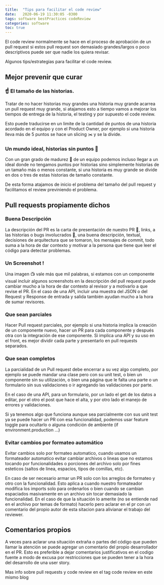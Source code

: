 ```yaml
---
title:  "Tips para facilitar el code review"
date:   2020-06-19 11:30:05 -0300
tags: software bestPractices codeReview
categories: software
toc: true
---
```

El code review normalmente se hace en el proceso de aprobación de un pull request si estos pull request son demasiado grandes/largos o poco descriptivos puede ser que nadie los quiera revisar. 

Algunos tips/estrategias para facilitar el code review. 

## Mejor prevenir que curar
### :point_up: El tamaño de las historias. 
Tratar de no hacer historias muy grandes una historia muy grande acarrea un pull request muy grande, si atajamos esto a tiempo vamos a mejorar los tiempos de entrega de la historia, el testing y por supuesto el code review.

Esto puede traducirse en un limite de la cantidad de puntos de una historia acordado en el equipo y con el Product Owner, por ejemplo si una historia lleva más de 5 puntos se hace un slicing :scissors: y se la divide. 

### Un mundo ideal, historias sin puntos :1234:
Con un gran grado de madurez :evergreen_tree: de un equipo podemos incluso llegar a un ideal donde no tengamos puntos por historias sino simplemente historias de un tamaño más o menos constante, si una historia es muy grande se divide en dos o tres de estas historias de tamaño constante.

De esta forma atajamos de inicio el problema del tamaño del pull request y facilitamos el review previniendo el problema. 

## Pull requests propiamente dichos

### Buena Descripción
La descripción del PR es la carta de presentación de nuestro PR :notebook:, links, a las historias o bugs involucrados :bug:, una buena descripción, textual, decisiones de arquitectura que se tomaron, los mensajes de commit, todo suma a la hora de dar contexto y motivar a la persona que tiene que leer el código para detectar problemas. 


### Un Screenshot !
Una imagen :tv: vale más que mil palabras, si estamos con un componente visual incluir algunos screenshots en la descripción del pull request puede cambiar mucho a la hora de dar contexto al revisor y a motivarlo a que revise el PR.
En el caso de una API, incluir una muestra del JSON o del Request y Response  de entrada y salida también ayudan mucho a la hora de sumar revisores.  
 
### Que sean parciales
Hacer Pull request parciales, por ejemplo si una historia implica la creación de un componente nuevo, hacer un PR para cada componente y después otra con la integración de ese componente. Si implica una API y su uso en el front, es mejor dividir cada parte y presentarlo en pull requests separados.

### Que sean completos      
La parcialidad de un Pull request debe encerrar a su vez algo completo, por ejemplo se puede mandar una clase pero con su unit test, o bien un componente sin su utilización, o bien una página que le falta una parte o un formulario sin sus validaciones o ir agregando las validaciones por parte. 

En el caso de una API, para un formulario, por un lado el get de los datos a editar, por el otro el post que hace el alta, y por otro lado el manejo de errores y validaciones. 

Si ya tenemos algo que funciona aunque sea parcialmente con sus unit test ya se puede hacer un PR con esa funcionalidad, podemos usar feature toggle para ocultarlo o alguna condición de ambiente (if environment.production ...) 

### Evitar cambios por formateo automático
 Evitar cambios solo por formateo automatico, cuando usamos un formateador automatico evitar cambiar archivos o lineas que no estamos tocando por funcionalidades o porciones del archivo solo por fines esteticos (saltos de linea, espacios, tipos de comillas, etc).
 
 En caso de ser necesario armar un PR solo con los arreglos de formateo y otro con la funcionalidad. Esto aplica a cuando nuestro formateador modifica los imports solo para ordenarlos o bien cuando se cambian espaciados masivamente en un archivo sin tocar demasiado la funcionalidad. En el caso de que la situación lo amerite (no se entiende nad en el archivo por temas de formato) hacerlo pero aclarar en el pr con un comentario del propio autor de esta sitacion para alivianar el trabajo del reviewer. 
 
## Comentarios propios
A veces para aclarar una situación extraña o partes del código que pueden llamar la atención se puede agregar un comentario del propio desarrollador en el PR. Esto es preferible a dejar comentarios justificativos en el codigo fuente a modo de excusa por restricciones que se pueden tener a la hora del desarrollo de una user story. 
 
 Mas info sobre pull requests y code review en el tag code review en este mismo blog

